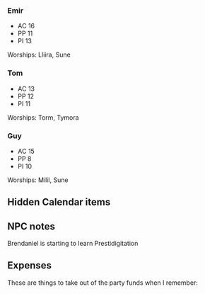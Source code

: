 ### Emir

* AC 16
* PP 11
* PI 13

Worships: Lliira, Sune

### Tom

* AC 13
* PP 12
* PI 11

Worships: Torm, Tymora

### Guy
* AC 15
* PP 8
* PI 10

Worships: Milil, Sune

## Hidden Calendar items

## NPC notes
 
Brendaniel is starting to learn Prestidigitation

## Expenses

These are things to take out of the party funds when I remember:
